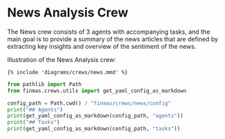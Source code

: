 # News Analysis Crew

The News crew consists of 3 agents with accompanying tasks, and the main goal is to provide
a summary of the news articles that are defined by extracting key insights and overview
of the sentiment of the news.

Illustration of the News Analysis crew:

```mermaid
{% include 'diagrams/crews/news.mmd' %}
```

```python exec="on"
from pathlib import Path
from finmas.crews.utils import get_yaml_config_as_markdown

config_path = Path.cwd() / "finmas/crews/news/config"
print("## Agents")
print(get_yaml_config_as_markdown(config_path, "agents"))
print("## Tasks")
print(get_yaml_config_as_markdown(config_path, "tasks"))
```
